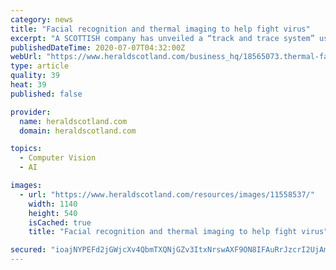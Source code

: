 ```yaml
---
category: news
title: "Facial recognition and thermal imaging to help fight virus"
excerpt: "A SCOTTISH company has unveiled a “track and trace system” using facial recognition and thermal imaging to detect people with high"
publishedDateTime: 2020-07-07T04:32:00Z
webUrl: "https://www.heraldscotland.com/business_hq/18565073.thermal-facial-imaging-fight-virus/"
type: article
quality: 39
heat: 39
published: false

provider:
  name: heraldscotland.com
  domain: heraldscotland.com

topics:
  - Computer Vision
  - AI

images:
  - url: "https://www.heraldscotland.com/resources/images/11558537/"
    width: 1140
    height: 540
    isCached: true
    title: "Facial recognition and thermal imaging to help fight virus"

secured: "ioajNYPEFd2jGWjcXv4QbmTXQNjGZv3ItxNrswAXF9ON8IFAuRrJzcrI2UjAmpaHD8z0H7vQciI5JxvRKlCuTEGcnaXb4BdiE1EXZVsGIkIT8AfT+EPDVzMDrR5SPJoVK81xMb4VeGuj6Xr1kOwiLEP37F+AodADzV+cfxMxJMkNHbenUdFOSJXwQFBUyXjgmSgKw2z2mHeYiMWwY6Q5eS81OL8fkdSHl0flaM555Pexl/7p/0gOkk5xyXotaiz5Vc+Eu6o88R/sUF+Q/+LLfEGTFvRecz/Wa+QXJ/JFt1pFbEUjGrBz5VHzRDtk0C59iRFapr1tgYVDx2JbNoksZQ==;Gk56jkapxP/M0q9k8S6OyQ=="
---
```


